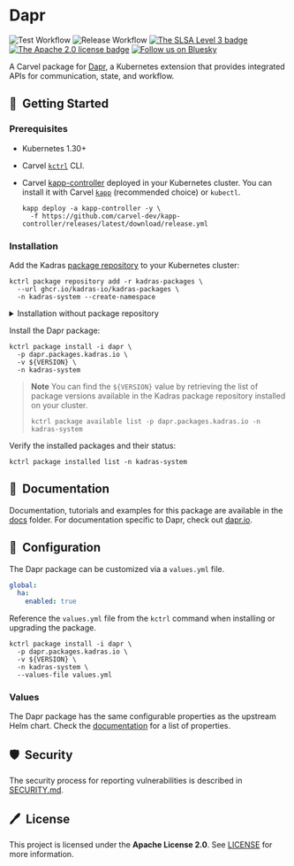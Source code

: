 # Dapr

![Test Workflow](https://github.com/kadras-io/package-for-dapr/actions/workflows/test.yml/badge.svg)
![Release Workflow](https://github.com/kadras-io/package-for-dapr/actions/workflows/release.yml/badge.svg)
[![The SLSA Level 3 badge](https://slsa.dev/images/gh-badge-level3.svg)](https://slsa.dev/spec/v1.0/levels)
[![The Apache 2.0 license badge](https://img.shields.io/badge/License-Apache_2.0-blue.svg)](https://opensource.org/licenses/Apache-2.0)
[![Follow us on Bluesky](https://img.shields.io/static/v1?label=Bluesky&message=Follow&color=1DA1F2)](https://bsky.app/profile/kadras.bsky.social)

A Carvel package for [Dapr](https://dapr.io), a Kubernetes extension that provides integrated APIs for communication, state, and workflow.

## 🚀&nbsp; Getting Started

### Prerequisites

* Kubernetes 1.30+
* Carvel [`kctrl`](https://carvel.dev/kapp-controller/docs/latest/install/#installing-kapp-controller-cli-kctrl) CLI.
* Carvel [kapp-controller](https://carvel.dev/kapp-controller) deployed in your Kubernetes cluster. You can install it with Carvel [`kapp`](https://carvel.dev/kapp/docs/latest/install) (recommended choice) or `kubectl`.

  ```shell
  kapp deploy -a kapp-controller -y \
    -f https://github.com/carvel-dev/kapp-controller/releases/latest/download/release.yml
  ```

### Installation

Add the Kadras [package repository](https://github.com/kadras-io/kadras-packages) to your Kubernetes cluster:

  ```shell
  kctrl package repository add -r kadras-packages \
    --url ghcr.io/kadras-io/kadras-packages \
    -n kadras-system --create-namespace
  ```

<details><summary>Installation without package repository</summary>
The recommended way of installing the Dapr package is via the Kadras <a href="https://github.com/kadras-io/kadras-packages">package repository</a>. If you prefer not using the repository, you can add the package definition directly using <a href="https://carvel.dev/kapp/docs/latest/install"><code>kapp</code></a> or <code>kubectl</code>.

  ```shell
  kubectl create namespace kadras-system
  kapp deploy -a dapr-package -n kadras-system -y \
    -f https://github.com/kadras-io/package-for-dapr/releases/latest/download/metadata.yml \
    -f https://github.com/kadras-io/package-for-dapr/releases/latest/download/package.yml
  ```
</details>

Install the Dapr package:

  ```shell
  kctrl package install -i dapr \
    -p dapr.packages.kadras.io \
    -v ${VERSION} \
    -n kadras-system
  ```

> **Note**
> You can find the `${VERSION}` value by retrieving the list of package versions available in the Kadras package repository installed on your cluster.
> 
>   ```shell
>   kctrl package available list -p dapr.packages.kadras.io -n kadras-system
>   ```

Verify the installed packages and their status:

  ```shell
  kctrl package installed list -n kadras-system
  ```

## 📙&nbsp; Documentation

Documentation, tutorials and examples for this package are available in the [docs](docs) folder.
For documentation specific to Dapr, check out [dapr.io](https://docs.dapr.io).

## 🎯&nbsp; Configuration

The Dapr package can be customized via a `values.yml` file. 

  ```yaml
  global:
    ha:
      enabled: true
  ```

Reference the `values.yml` file from the `kctrl` command when installing or upgrading the package.

  ```shell
  kctrl package install -i dapr \
    -p dapr.packages.kadras.io \
    -v ${VERSION} \
    -n kadras-system \
    --values-file values.yml
  ```

### Values

The Dapr package has the same configurable properties as the upstream Helm chart. Check the [documentation](https://docs.dapr.io/operations/hosting/kubernetes/kubernetes-deploy/) for a list of properties.

## 🛡️&nbsp; Security

The security process for reporting vulnerabilities is described in [SECURITY.md](SECURITY.md).

## 🖊️&nbsp; License

This project is licensed under the **Apache License 2.0**. See [LICENSE](LICENSE) for more information.
